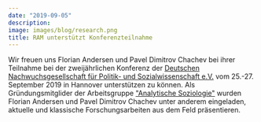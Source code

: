 ```yaml
---
date: "2019-09-05"
description: 
image: images/blog/research.png
title: RAM unterstützt Konferenzteilnahme
---
```


Wir freuen uns Florian Andersen und Pavel Dimitrov Chachev bei ihrer Teilnahme bei der zweijährlichen Konferenz der [Deutschen Nachwuchsgesellschaft für Politik- und Sozialwissenschaft e.V.](https://www.dngps.de/) vom 25.-27. September 2019 in Hannover unterstützen zu können. Als Gründungsmitglider der Arbeitsgruppe ["Analytische Soziologie"](http://ag-analytische-soziologie.de/wordpress/ueber-ag/) wurden Florian Andersen und Pavel Dimitrov Chachev unter anderem eingeladen, aktuelle und klassische Forschungsarbeiten aus dem Feld präsentieren.
